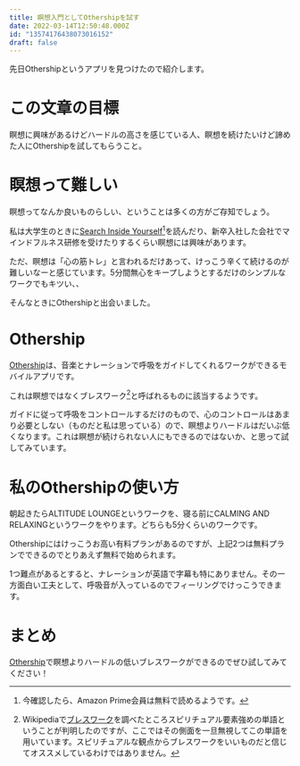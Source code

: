 ```yaml
---
title: 瞑想入門としてOthershipを試す
date: 2022-03-14T12:50:48.000Z
id: "13574176438073016152"
draft: false
---
```

先日Othershipというアプリを見つけたので紹介します。

# この文章の目標

瞑想に興味があるけどハードルの高さを感じている人、瞑想を続けたいけど諦めた人にOthershipを試してもらうこと。

# 瞑想って難しい

瞑想ってなんか良いものらしい、ということは多くの方がご存知でしょう。

私は大学生のときに[Search Inside Yourself](https://www.amazon.co.jp/dp/B01ESTWPYC)[^1]を読んだり、新卒入社した会社でマインドフルネス研修を受けたりするくらい瞑想には興味があります。

ただ、瞑想は「心の筋トレ」と言われるだけあって、けっこう辛くて続けるのが難しいなーと感じています。5分間無心をキープしようとするだけのシンプルなワークでもキツい、、

そんなときにOthershipと出会いました。

# Othership

[Othership](https://www.othership.us/app)は、音楽とナレーションで呼吸をガイドしてくれるワークができるモバイルアプリです。

これは瞑想ではなくブレスワーク[^2]と呼ばれるものに該当するようです。

ガイドに従って呼吸をコントロールするだけのもので、心のコントロールはあまり必要としない（ものだと私は思っている）ので、瞑想よりハードルはだいぶ低くなります。これは瞑想が続けられない人にもできるのではないか、と思って試してみています。

# 私のOthershipの使い方

朝起きたらALTITUDE LOUNGEというワークを、寝る前にCALMING AND RELAXINGというワークをやります。どちらも5分くらいのワークです。

Othershipにはけっこうお高い有料プランがあるのですが、上記2つは無料プランでできるのでとりあえず無料で始められます。

1つ難点があるとすると、ナレーションが英語で字幕も特にありません。その一方面白い工夫として、呼吸音が入っているのでフィーリングでけっこうできます。

# まとめ

[Othership](https://www.othership.us/app)で瞑想よりハードルの低いブレスワークができるのでぜひ試してみてください！

[^1]: 今確認したら、Amazon Prime会員は無料で読めるようです。
[^2]: Wikipediaで[ブレスワーク](https://ja.wikipedia.org/wiki/%E3%83%96%E3%83%AC%E3%82%B9%E3%83%AF%E3%83%BC%E3%82%AF)を調べたところスピリチュアル要素強めの単語ということが判明したのですが、ここではその側面を一旦無視してこの単語を用いています。スピリチュアルな観点からブレスワークをいいものだと信じてオススメしているわけではありません。
